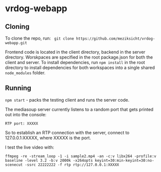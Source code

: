 # vrdog-webapp

## Cloning

To clone the repo, run:
` git clone https://github.com/meziksicht/vrdog-webapp.git`

Frontend code is located in the client directory, backend in the server directory. Worskpaces are specified in the root package.json for both the client and server.
To install dependencies, run
 `npm install`
 in the root directory to install dependencies for both workspaces into a single shared `node_modules` folder.

## Running

`npm start` - packs the testing client and runs the server code.

The mediasoup server currently listens to a random port that gets printed out into the console:

`RTP port: XXXXX`

So to establish an RTP connection with the server, connect to 127.0.0.1:XXXXX, where XXXXX is the port.

I test the live video with:

```
ffmpeg -re -stream_loop -1 -i sample2.mp4 -an -c:v libx264 -profile:v baseline -level 3.2 -b:v 2000k -x264opts keyint=30:min-keyint=30:no-scenecut -ssrc 22222222 -f rtp rtp://127.0.0.1:XXXXX
```
